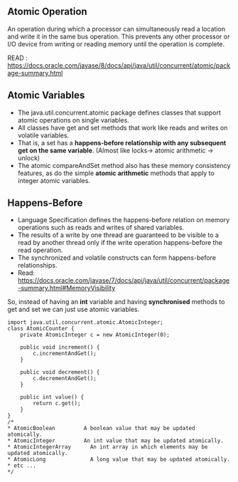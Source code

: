 ## Atomic Operation 
An operation during which a processor can simultaneously read a location and write it in the same bus operation. 
This prevents any other processor or I/O device from writing or reading memory until the operation is complete.

READ : https://docs.oracle.com/javase/8/docs/api/java/util/concurrent/atomic/package-summary.html

## Atomic Variables
* The java.util.concurrent.atomic package defines classes that support atomic operations on single variables. 
* All classes have get and set methods that work like reads and writes on volatile variables. 
* That is, a set has a **happens-before relationship with any subsequent get on the same variable**. (Almost like locks-> atomic arithmetic -> unlock)
* The atomic compareAndSet method also has these memory consistency features, as do the simple **atomic arithmetic** methods that apply to integer atomic variables.

## Happens-Before
* Language Specification defines the happens-before relation on memory operations such as reads and writes of shared variables. 
* The results of a write by one thread are guaranteed to be visible to a read by another thread only if the write operation happens-before the read operation. 
* The synchronized and volatile constructs can form happens-before relationships.
* Read: https://docs.oracle.com/javase/7/docs/api/java/util/concurrent/package-summary.html#MemoryVisibility
 
So, instead of having an **int** variable and having **synchronised** methods to get and set we can just use atomic variables. 
```
import java.util.concurrent.atomic.AtomicInteger;
class AtomicCounter {
    private AtomicInteger c = new AtomicInteger(0);

    public void increment() {
        c.incrementAndGet();
    }

    public void decrement() {
        c.decrementAndGet();
    }

    public int value() {
        return c.get();
    }
}
/*
* AtomicBoolean	        A boolean value that may be updated atomically.
* AtomicInteger	        An int value that may be updated atomically.
* AtomicIntegerArray	  An int array in which elements may be updated atomically.
* AtomicLong	          A long value that may be updated atomically.
* etc ... 
*/
```
